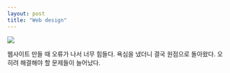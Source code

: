 ```yaml
---
layout: post
title: "Web design"
---
```


<div class="start">
  <img class="lazyload" src="https://github.com/user-attachments/assets/d675d0d2-6b02-4f2f-8421-91e8c4a90d59">
</div>


<div class="txt">

  웹사이트 만들 때 오류가 나서 너무 힘들다. 욕심을 냈더니 결국 원점으로 돌아왔다. 오히려 해결해야 할 문제들이 늘어났다. 
  
</div>
